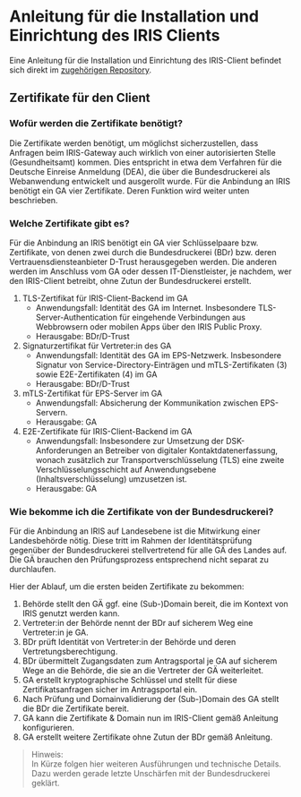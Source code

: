 # Anleitung für die Installation und Einrichtung des IRIS Clients
Eine Anleitung für die Installation und Einrichtung des IRIS-Client befindet sich direkt im [zugehörigen Repository](https://github.com/iris-connect/iris-client/blob/develop/infrastructure/deployment/docs/Installation.md).

## Zertifikate für den Client
### Wofür werden die Zertifikate benötigt?
Die Zertifikate werden benötigt, um möglichst sicherzustellen, dass Anfragen beim IRIS-Gateway auch wirklich von einer autorisierten Stelle (Gesundheitsamt) kommen.
Dies entspricht in etwa dem Verfahren für die Deutsche Einreise Anmeldung (DEA), die über die Bundesdruckerei als Webanwendung entwickelt und ausgerollt wurde. 
Für die Anbindung an IRIS benötigt ein GA vier Zertifikate. Deren Funktion wird weiter unten beschrieben. 

### Welche Zertifikate gibt es?
Für die Anbindung an IRIS benötigt ein GA vier Schlüsselpaare bzw. Zertifikate, von denen zwei durch die 
Bundesdruckerei (BDr) bzw. deren Vertrauensdiensteanbieter D-Trust herausgegeben werden. 
Die anderen werden im Anschluss vom GA oder dessen IT-Dienstleister, je nachdem, wer den IRIS-Client betreibt, 
ohne Zutun der Bundesdruckerei erstellt.

1. TLS-Zertifikat für IRIS-Client-Backend im GA  
   * Anwendungsfall: Identität des GA im Internet. Insbesondere TLS-Server-Authentication für eingehende Verbindungen aus Webbrowsern oder mobilen Apps über den IRIS Public Proxy.
   * Herausgabe: BDr/D-Trust
2. Signaturzertifikat für Vertreter:in des GA  
   * Anwendungsfall: Identität des GA im EPS-Netzwerk. Insbesondere Signatur von Service-Directory-Einträgen und mTLS-Zertifikaten (3) sowie E2E-Zertifikaten (4) im GA 
   * Herausgabe: BDr/D-Trust
3. mTLS-Zertifikat für EPS-Server im GA  
   * Anwendungsfall: Absicherung der Kommunikation zwischen EPS-Servern.
   * Herausgabe: GA
4. E2E-Zertifikate für IRIS-Client-Backend im GA  
   * Anwendungsfall: Insbesondere zur Umsetzung der DSK-Anforderungen an Betreiber von
     digitaler Kontaktdatenerfassung, wonach zusätzlich zur Transportverschlüsselung (TLS)
     eine zweite Verschlüsselungsschicht auf Anwendungsebene (Inhaltsverschlüsselung)
     umzusetzen ist.
   * Herausgabe: GA


### Wie bekomme ich die Zertifikate von der Bundesdruckerei?
Für die Anbindung an IRIS auf Landesebene ist die Mitwirkung einer Landesbehörde nötig. 
Diese tritt im Rahmen der Identitätsprüfung gegenüber der Bundesdruckerei stellvertretend für alle GÄ des Landes auf. 
Die GÄ brauchen den Prüfungsprozess entsprechend nicht separat zu durchlaufen.

Hier der Ablauf, um die ersten beiden Zertifikate zu bekommen:
1. Behörde stellt den GÄ ggf. eine (Sub-)Domain bereit, die im Kontext von IRIS genutzt werden kann.
1. Vertreter:in der Behörde nennt der BDr auf sicherem Weg eine Vertreter:in je GA.
1. BDr prüft Identität von Vertreter:in der Behörde und deren Vertretungsberechtigung.
1. BDr übermittelt Zugangsdaten zum Antragsportal je GA auf sicherem Wege an die Behörde, die sie an die Vertreter der GÄ weiterleitet.
1. GA erstellt kryptographische Schlüssel und stellt für diese Zertifikatsanfragen sicher im Antragsportal ein.
1. Nach Prüfung und Domainvalidierung der (Sub-)Domain des GA stellt die BDr die Zertifikate bereit.
1. GA kann die Zertifikate & Domain nun im IRIS-Client gemäß Anleitung konfigurieren.
1. GA erstellt weitere Zertifikate ohne Zutun der BDr gemäß Anleitung.

> Hinweis:  
> In Kürze folgen hier weiteren Ausführungen und technische Details.
> Dazu werden gerade letzte Unschärfen mit der Bundesdruckerei geklärt.
